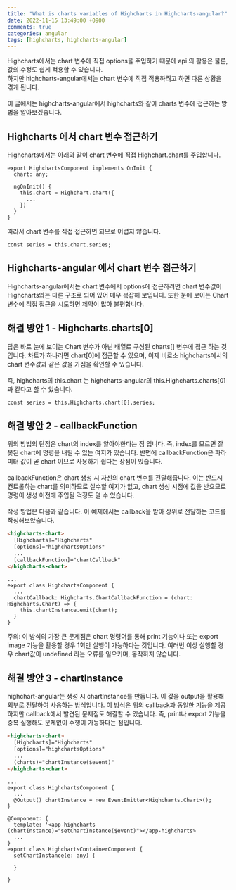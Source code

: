 ```yaml
---
title: "What is charts variables of Highcharts in Highcharts-angular?"
date: 2022-11-15 13:49:00 +0900
comments: true
categories: angular
tags: [highcharts, highcharts-angular]
---
```


Highcharts에서는 chart 변수에 직접 options을 주입하기 때문에 api 의 활용은 물론, 값의 수정도 쉽게 적용할 수 있습니다.<br/>
하지만 highcharts-angular에서는 chart 변수에 직접 적용하려고 하면 다른 상황을 겪게 됩니다.<br/>
<br/>
이 글에서는 highcharts-angular에서 highcharts와 같이 charts 변수에 접근하는 방법을 알아보겠습니다.<br/>

## Highcharts 에서 chart 변수 접근하기

Highcharts에서는 아래와 같이 chart 변수에 직접 Highchart.chart를 주입합니다. <br/>

```tsx
export HighchartsComponent implements OnInit {
  chart: any;

  ngOnInit() {
    this.chart = Highchart.chart({
      ...
    })
  }
}
```

따라서 chart 변수를 직접 접근하면 되므로 어렵지 않습니다.<br/>

```tsx
const series = this.chart.series;
```


## Highcharts-angular 에서 chart 변수 접근하기

Highcharts-angular에서는 chart 변수에서 options에 접근하려면 chart 변수값이 Highcharts와는 다른 구조로 되어 있어 매우 복잡해 보입니다. 또한 눈에 보이는 Chart 변수에 직접 접근을 시도하면 제약이 많아 불편합니다.<br/>

## 해결 방안 1 - Highcharts.charts[0]

답은 바로 눈에 보이는 Chart 변수가 아닌 배열로 구성된 charts[] 변수에 접근 하는 것입니다. 차트가 하나라면 chart[0]에 접근할 수 있으며, 이제 비로소 highcharts에서의 chart 변수값과 같은 값을 가짐을 확인할 수 있습니다.<br/>
<br/>
즉, highcharts의 this.chart 는 highcharts-angular의 this.Highcharts.charts[0]과 같다고 할 수 있습니다.<br/>

```tsx
const series = this.Highcharts.chart[0].series;
```


## 해결 방안 2 - callbackFunction

위의 방법의 단점은 chart의 index를 알아야한다는 점 입니다. 즉, index를 모르면 잘못된 chart에 명령을 내릴 수 있는 여지가 있습니다. 반면에 callbackFunction은 파라미터 값이 곧 chart 이므로 사용하기 쉽다는 장점이 있습니다.<br/>
<br/>
callbackFunction은 chart 생성 시 자신의 chart 변수를 전달해줍니다. 이는 반드시 컨트롤하는 chart를 의미하므로 실수할 여지가 없고, chart 생성 시점에 값을 받으므로 명령이 생성 이전에 주입될 걱정도 덜 수 있습니다.<br/>
<br/>
작성 방법은 다음과 같습니다. 이 예제에서는 callback을 받아 상위로 전달하는 코드를 작성해보았습니다.<br/>

```html
<highcharts-chart>
  [Highcharts]="Highcharts"
  [options]="highchartsOptions"
  ...
  [callbackFunction]="chartCallback"
</highcharts-chart>
```

```tsx
...
export class HighchartsComponent {
  ...
  chartCallback: Highcharts.ChartCallbackFunction = (chart: Highcharts.Chart) => {
    this.chartInstance.emit(chart);
  }
}
```

주의:
이 방식의 가장 큰 문제점은 chart 명령어를 통해 print 기능이나 또는 export image 기능을 활용할 경우 1회만 실행이 가능하다는 것입니다. 여러번 이상 실행할 경우 chart값이 undefined 라는 오류를 일으키며, 동작하지 않습니다.


## 해결 방안 3 - chartInstance

highchart-angular는 생성 시 chartInstance를 만듭니다. 이 값을 output을 활용해 외부로 전달하여 사용하는 방식입니다.
이 방식은 위의 callback과 동일한 기능을 제공하지만 callback에서 발견된 문제점도 해결할 수 있습니다.
즉, print나 export 기능을 중복 실행해도 문제없이 수행이 가능하다는 점입니다.

```html
<highcharts-chart>
  [Highcharts]="Highcharts"
  [options]="highchartsOptions"
  ...
  (charts)="chartInstance($event)"
</highcharts-chart>
```

```tsx
...
export class HighchartsComponent {
  ...
  @Output() chartInstance = new EventEmitter<Highcharts.Chart>();
}
```

```tsx
@Component: {
  template: '<app-highcharts (chartInstance)="setChartInstance($event)"></app-highcharts>
  ...
}
export class HighchartsContainerComponent {
  setChartInstance(e: any) {

  }

}
```

